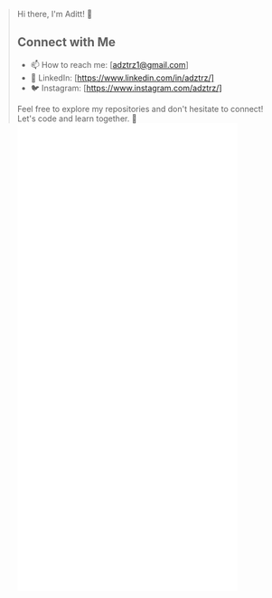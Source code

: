 > Hi there, I'm Aditt! 👋
> ## Connect with Me 
> - 📫 How to reach me: [adztrz1@gmail.com]
> - 💼 LinkedIn: [https://www.linkedin.com/in/adztrz/]
> - 🐦 Instagram: [https://www.instagram.com/adztrz/]
>
> Feel free to explore my repositories and don't hesitate to connect! Let's code and learn together. 🚀
[<img align="left" width="390" alt="🦑" src="https://github.com/Adztrz/Adztrz/blob/main/github-metrics.svg">](#)
[<img align="left" width="390" alt="🦑" src="https://github.com/Adztrz/Adztrz/blob/main/general.svg">](#)
